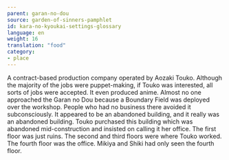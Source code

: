 ```yaml
---
parent: garan-no-dou
source: garden-of-sinners-pamphlet
id: kara-no-kyoukai-settings-glossary
language: en
weight: 16
translation: "food"
category:
- place
---
```


A contract-based production company operated by Aozaki Touko. Although the majority of the jobs were puppet-making, if Touko was interested, all sorts of jobs were accepted. It even produced anime. 
Almost no one approached the Garan no Dou because a Boundary Field was deployed over the workshop. People who had no business there avoided it subconsciously. 
It appeared to be an abandoned building, and it really was an abandoned building.
Touko purchased this building which was abandoned mid-construction and insisted on calling it her office. 
The first floor was just ruins. The second and third floors were where Touko worked. The fourth floor was the office. Mikiya and Shiki had only seen the fourth floor.
